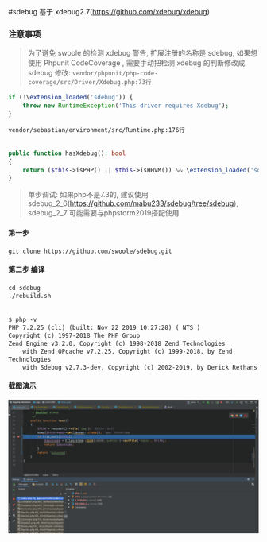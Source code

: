 
#sdebug
基于 xdebug2.7(https://github.com/xdebug/xdebug)

### 注意事项
>为了避免 swoole 的检测 xdebug 警告, 扩展注册的名称是 sdebug, 如果想使用 Phpunit CodeCoverage , 需要手动把检测 xdebug 的判断修改成 sdebug
修改:
`vendor/phpunit/php-code-coverage/src/Driver/Xdebug.php:73行`
```php
if (!\extension_loaded('sdebug')) {
    throw new RuntimeException('This driver requires Xdebug');
}
```
`vendor/sebastian/environment/src/Runtime.php:176行`

```php

public function hasXdebug(): bool
{
    return ($this->isPHP() || $this->isHHVM()) && \extension_loaded('sdebug');
}

```

>单步调试: 如果php不是7.3的, 建议使用 sdebug_2_6(https://github.com/mabu233/sdebug/tree/sdebug), sdebug_2_7 可能需要与phpstorm2019搭配使用

#### 第一步
```shell
git clone https://github.com/swoole/sdebug.git
```
#### 第二步 编译
```shell
cd sdebug
./rebuild.sh


$ php -v
PHP 7.2.25 (cli) (built: Nov 22 2019 10:27:28) ( NTS )
Copyright (c) 1997-2018 The PHP Group
Zend Engine v3.2.0, Copyright (c) 1998-2018 Zend Technologies
    with Zend OPcache v7.2.25, Copyright (c) 1999-2018, by Zend Technologies
    with Sdebug v2.7.3-dev, Copyright (c) 2002-2019, by Derick Rethans
```


#### 截图演示
![](/assets/WX20200206-134340@2x.png)